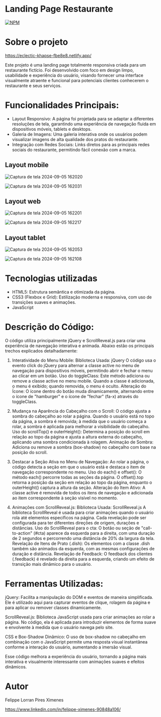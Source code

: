 # Landing Page Restaurante
[![NPM](https://img.shields.io/npm/l/react)](https://github.com/felippeximenes/landingpagerestaurante/blob/main/LICENSE) 

# Sobre o projeto

https://eclectic-khapse-fbe8e8.netlify.app/

Este projeto é uma landing page totalmente responsiva criada para um restaurante fictício. Foi desenvolvido com foco em design limpo, usabilidade e experiência do usuário, visando fornecer uma interface visualmente atraente e funcional para potenciais clientes conhecerem o restaurante e seus serviços.

# Funcionalidades Principais:

- Layout Responsivo: A página foi projetada para se adaptar a diferentes resoluções de tela, garantindo uma experiência de navegação fluida em dispositivos móveis, tablets e desktops.
- Galeria de Imagens: Uma galeria interativa onde os usuários podem visualizar imagens de alta qualidade dos pratos do restaurante.
- Integração com Redes Sociais: Links diretos para as principais redes sociais do restaurante, permitindo fácil conexão com a marca.


## Layout mobile

![Captura de tela 2024-09-05 162020](https://github.com/user-attachments/assets/171c2269-392c-4594-843f-d604ad531dc0)

![Captura de tela 2024-09-05 162031](https://github.com/user-attachments/assets/246588ca-ea98-4b67-b4f6-4e5e23700145)

## Layout web

![Captura de tela 2024-09-05 162201](https://github.com/user-attachments/assets/e089145c-cb13-4fd8-999c-b0e6e81fde33)

![Captura de tela 2024-09-05 162217](https://github.com/user-attachments/assets/907cc2ea-9b15-4e5a-9f98-7592ec1222f8)


## Layout tablet

![Captura de tela 2024-09-05 162053](https://github.com/user-attachments/assets/d8515bb2-3b55-4a51-8ad6-8a385b7c79c4)

![Captura de tela 2024-09-05 162108](https://github.com/user-attachments/assets/93d97bbc-4e1b-4256-976d-ada17a895294)

# Tecnologias utilizadas

- HTML5: Estrutura semântica e otimizada da página.
- CSS3 (Flexbox e Grid): Estilização moderna e responsiva, com uso de transições suaves e animações.
- JavaScript

# Descrição do Código:

O código utiliza principalmente jQuery e ScrollReveal.js para criar uma experiência de navegação interativa e animada. Abaixo estão os principais trechos explicados detalhadamente:

1. Interatividade do Menu Mobile:
Biblioteca Usada: jQuery
O código usa o evento click do jQuery para alternar a classe active no menu de navegação para dispositivos móveis, permitindo abrir e fechar o menu ao clicar em um botão.
Uso do toggleClass: Este método adiciona ou remove a classe active no menu mobile. Quando a classe é adicionada, o menu é exibido; quando removida, o menu é oculto.
Alteração do Ícone: O ícone dentro do botão muda dinamicamente, alternando entre o ícone de "hamburger" e o ícone de "fechar" (fa-x) através do toggleClass.

2. Mudança na Aparência do Cabeçalho com o Scroll:
O código ajusta a sombra do cabeçalho ao rolar a página. Quando o usuário está no topo da página, a sombra é removida; à medida que o usuário começa a rolar, a sombra é aplicada para melhorar a visibilidade do cabeçalho.
Uso do scrollTop() e outerHeight(): Determina a posição do scroll em relação ao topo da página e ajusta a altura externa do cabeçalho, aplicando uma sombra condicionada à rolagem.
Animação de Sombra: Adiciona ou remove a sombra (box-shadow) no cabeçalho com base na posição do scroll.

3. Destacar a Seção Ativa no Menu de Navegação:
Ao rolar a página, o código detecta a seção em que o usuário está e destaca o item de navegação correspondente no menu.
Uso do each() e offset(): O método each() percorre todas as seções da página. O offset().top retorna a posição da seção em relação ao topo da página, enquanto o outerHeight() captura a altura da seção.
Alteração do Item Ativo: A classe active é removida de todos os itens de navegação e adicionada ao item correspondente à seção visível no momento.
4. Animações com ScrollReveal.js:
Biblioteca Usada: ScrollReveal.js
A biblioteca ScrollReveal é usada para criar animações quando o usuário rola até elementos específicos na página. Cada revelação pode ser configurada para ter diferentes direções de origem, durações e distâncias.
Uso do ScrollReveal para o cta: O botão ou seção de "call-to-action" (#cta) aparece da esquerda para a direita, com uma duração de 2 segundos e percorrendo uma distância de 20% da largura da tela.
Revelação de Itens de Prato (.dish): Os elementos com a classe .dish também são animados da esquerda, com as mesmas configurações de duração e distância.
Revelação de Feedback: O feedback dos clientes (.feedback) é revelado da direita para a esquerda, criando um efeito de transição mais dinâmico para o usuário.

# Ferramentas Utilizadas:
jQuery: Facilita a manipulação do DOM e eventos de maneira simplificada. Ele é utilizado aqui para capturar eventos de clique, rolagem da página e para aplicar ou remover classes dinamicamente.

ScrollReveal.js: Biblioteca JavaScript usada para criar animações ao rolar a página. No código, ela é aplicada para introduzir elementos de forma suave e envolvente à medida que o usuário navega pelo site.

CSS e Box-Shadow Dinâmico: O uso de box-shadow no cabeçalho em combinação com o JavaScript permite uma resposta visual instantânea conforme a interação do usuário, aumentando a imersão visual.

Esse código melhora a experiência do usuário, tornando a página mais interativa e visualmente interessante com animações suaves e efeitos dinâmicos.

# Autor

Felippe Lorran Pires Ximenes

https://www.linkedin.com/in/felippe-ximenes-90848a106/
